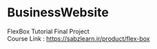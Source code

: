 # BusinessWebsite
FlexBox Tutorial Final Project <br />
Course Link : https://sabzlearn.ir/product/flex-box
